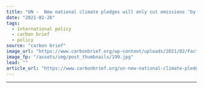 ```yaml
---
title: "UN -  New national climate pledges will only cut emissions ‘by 2%’ over next decade"
date: "2021-02-26"
tags: 
  - international policy
  - carbon brief
  - policy
source: "carbon brief"
image_url: "https://www.carbonbrief.org/wp-content/uploads/2021/02/Factory-oil-and-gas-industry-107x71.jpg"
image_fp: "/assets/img/post_thumbnails/199.jpg"
lead: ""
article_url: "https://www.carbonbrief.org/un-new-national-climate-pledges-will-only-cut-emissions-by-2-over-next-decade"
---
```


---

